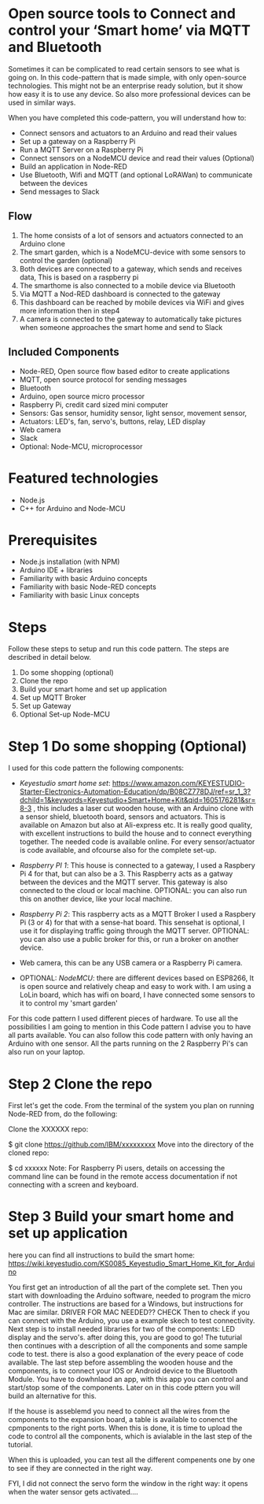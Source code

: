 # Open source tools to Connect and control your ‘Smart home’ via MQTT and Bluetooth
Sometimes it can be complicated to read certain sensors to see what is going on. In this code-pattern that is made simple, with only open-source technologies. This might not be an enterprise ready solution, but it show how easy it is to use any device. So also more professional devices can be used in similar ways.

When you have completed this code-pattern, you will understand how to:

*	Connect sensors and actuators to an Arduino and read their values
*	Set up a gateway on a Raspberry Pi
*	Run a MQTT Server on a Raspberry Pi
*	Connect sensors on a NodeMCU device and read their values (Optional)
*	Build an application in Node-RED
*	Use Bluetooth, Wifi and MQTT (and optional LoRAWan) to communicate between the devices
* Send messages to Slack

## Flow
 
1.	The home consists of a lot of sensors and actuators connected to an Arduino clone
2.	The smart garden, which is a NodeMCU-device with some sensors to control the garden (optional)
3.	Both devices are connected to a gateway, which sends and receives data, This is based on a raspberry pi
4.	The smarthome is also connected to a mobile device via Bluetooth
5.	Via MQTT a Nod-RED dashboard is connected to the gateway
6.	This dashboard can be reached by mobile devices via WiFi and gives more information then in step4
7.	A camera is connected to the gateway to automatically take pictures when someone approaches the smart home and send to Slack

## Included Components

* Node-RED, Open source flow based editor to create applications
* MQTT, open source protocol for sending messages
* Bluetooth
* Arduino, open source micro processor
* Raspberry Pi, credit card sized mini computer
* Sensors: Gas sensor, humidity sensor, light sensor, movement sensor,
* Actuators: LED's, fan, servo's, buttons, relay, LED display
* Web camera
* Slack
* Optional: Node-MCU, microprocessor

# Featured technologies

* Node.js
* C++ for Arduino and Node-MCU

# Prerequisites

* Node.js installation (with NPM)
* Arduino IDE + libraries
* Familiarity with basic Arduino concepts
* Familiarity with basic Node-RED concepts
* Familiarity with basic Linux concepts

# Steps

Follow these steps to setup and run this code pattern. The steps are described in detail below.

1. Do some shopping (optional)
2. Clone the repo
3. Build your smart home and set up application
4. Set up MQTT Broker
5. Set up Gateway
6. Optional Set-up Node-MCU

# Step 1 Do some shopping (Optional)

I used for this code pattern the following components:



* *Keyestudio smart home set*: https://www.amazon.com/KEYESTUDIO-Starter-Electronics-Automation-Education/dp/B08CZ778DJ/ref=sr_1_3?dchild=1&keywords=Keyestudio+Smart+Home+Kit&qid=1605176281&sr=8-3 , this includes a laser cut wooden house, with an Arduino clone with a sensor shield, bluetooth board, sensors and actuators. This is available on Amazon but also at Ali-express etc. It is really good quality, with excellent instructions to build the house and to connect everything together. The needed code is available online. For every sensor/actuator is code available, and ofcourse also for the complete set-up.

* *Raspberry PI 1*: This house is connected to a gateway, I used a Raspbery Pi 4 for that, but can also be a 3. This Raspberry acts as a gatway between the devices and the MQTT server. This gateway is also connected to the cloud or local machine. OPTIONAL: you can also run this on another device, like your local machine.

* *Raspberry Pi 2*:  This raspberry acts as a MQTT Broker I used a Raspbery Pi (3 or 4) for that with a sense-hat board. This sensehat is optional, I use it for displaying traffic going through the MQTT server. OPTIONAL: you can also use a public broker for this, or run a broker on another device.

* Web camera, this can be any USB camera or a Raspberry Pi camera.

* OPTIONAL: *NodeMCU*: there are different devices based on ESP8266, It is open source and relatively cheap and easy to work with. I am using a LoLin board, which has wifi on board, I have connected some sensors to it to control my 'smart garden'


For this code pattern I used different pieces of hardware. To use all the possibilities I am going to mention in this Code pattern I advise you to have all parts available. You can also follow this code pattern with only having an Arduino with one sensor. All the parts running on the 2 Raspberry Pi's can also run on your laptop. 

# Step 2 Clone the repo

First let's get the code. From the terminal of the system you plan on running Node-RED from, do the following:

Clone the XXXXXX repo:

$ git clone https://github.com/IBM/xxxxxxxxx
Move into the directory of the cloned repo:

$ cd xxxxxx
Note: For Raspberry Pi users, details on accessing the command line can be found in the remote access documentation if not connecting with a screen and keyboard.

# Step 3 Build your smart home and set up application

here you can find all instructions to build the smart home: https://wiki.keyestudio.com/KS0085_Keyestudio_Smart_Home_Kit_for_Arduino

You first get an introduction of all the part of the complete set. Then you start with downloading the Arduino software, needed to program the micro controller. The instructions are based for a Windows, but instructions for Mac are similar.
DRIVER FOR MAC NEEDED?? CHECK
Then to check if you can connect with the Arduino, you use a example skech to test connectivity.
Next step is to install needed libraries for two of the components: LED display and the servo's. after doing this, you are good to go!
The tuturial then continues with a description of all the components and some sample code to test. there is also a good explanation of the every peace of code available.
The last step before assembling the wooden house and the components, is to connect your IOS or Android device to the Bluetooth Module. You have to dowhnlaod an app, with this app you can control and start/stop some of the components. Later on in this code pttern you will build an alternative for this.

If the house is asseblemd you need to connect all the wires from the components to the expansion board, a table is available to conenct the cpmponents to the right ports. When this is done, it is time to upload the code to control all the components, which is avialable in the last step of the tutorial.

When this is uploaded, you can test all the different compenents one by one to see if they are connected in the right way.

FYI, I did not connect the servo form the window in the right way: it opens when the water sensor gets activated....
